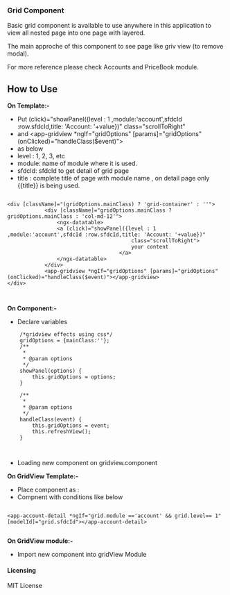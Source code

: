 ### Grid Component

Basic grid component is available to use anywhere in this application to view all nested page into one page with layered.

The main approche of this component to see page like griv view (to remove modal).

For more reference please check Accounts and PriceBook module.
 
## How to Use

**On Template:-**

* Put  (click)="showPanel({level : 1 ,module:'account',sfdcId :row.sfdcId,title: 'Account: '+value})" class="scrollToRight"
* and <app-gridview *ngIf="gridOptions" [params]="gridOptions" (onClicked)="handleClass($event)"></app-gridview>
* as below
* level :  1, 2, 3, etc 
* module: name of module where it is used.
* sfdcId: sfdcId to get detail of grid page
* title : complete title of page with module name , on detail page only {{title}} is being used. 

```

<div [className]="(gridOptions.mainClass) ? 'grid-container' : ''">
            <div [className]="gridOptions.mainClass ? gridOptions.mainClass : 'col-md-12'">
                <ngx-datatable>
                <a (click)="showPanel({level : 1 ,module:'account',sfdcId :row.sfdcId,title: 'Account: '+value})"
                                        class="scrollToRight">
                                        your content
                                    </a>
                </ngx-datatable>   
            </div>
            <app-gridview *ngIf="gridOptions" [params]="gridOptions" (onClicked)="handleClass($event)"></app-gridview>
</div>

    

```
**On Component:-**

* Declare variables

```
    /*gridview effects using css*/
    gridOptions = {mainClass:''};
    /**
     * 
     * @param options 
     */
    showPanel(options) {
        this.gridOptions = options;
    }

    /**
     * 
     * @param options 
     */
    handleClass(event) {
        this.gridOptions = event;
        this.refreshView();
    }



```

* Loading new component on gridview.component


**On GridView Template:-**
* Place component as :
* Compnent with conditions like below

```

<app-account-detail *ngIf="grid.module =='account' && grid.level== 1" [modelId]="grid.sfdcId"></app-account-detail>


```
**On GridView module:-**
* Import new component into gridView Module




#### Licensing
MIT License